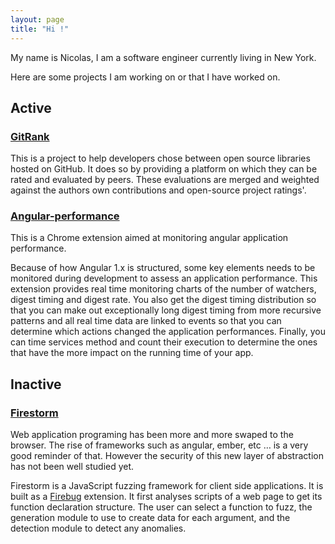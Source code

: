 ```yaml
---
layout: page
title: "Hi !"
---
```


My name is Nicolas, I am a software engineer currently living in New York.

Here are some projects I am working on or that I have worked on.

## Active

### [GitRank](https://github.com/gitlinks/github-rank-project)
This is a project to help developers chose between open source libraries hosted on GitHub. It does 
so by providing a platform on which they can be rated and evaluated by peers. These evaluations
are merged and weighted against the authors own contributions and open-source project ratings'.

### [Angular-performance](https://github.com/Linkurious/angular-performance)
This is a Chrome extension aimed at monitoring angular application performance.

Because of how Angular 1.x is structured, some key elements needs to be monitored during development
to assess an application performance. This extension provides real time monitoring charts of the
number of watchers, digest timing and digest rate. You also get the digest timing distribution so
that you can make out exceptionally long digest timing from more recursive patterns and all
real time data are linked to events so that you can determine which actions changed the application
performances. Finally, you can time services method and count their execution to determine the ones
that have the more impact on the running time of your app.

## Inactive

### [Firestorm](https://github.com/callicles/firestorm-prototype)

Web application programing has been more and more swaped to the browser. The rise of frameworks such
as angular, ember, etc … is a very good reminder of that. However the security of this new layer of
abstraction has not been well studied yet.

Firestorm is a JavaScript fuzzing framework for client side applications. It is built as a [Firebug](http://getfirebug.com/)
extension. It first analyses scripts of a web page to get its function declaration structure.
The user can select a function to fuzz, the generation module to use to create data for each
argument, and the detection module to detect any anomalies.
